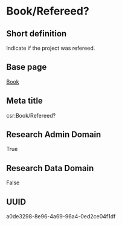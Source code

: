 # Book/Refereed?
## Short definition
Indicate if the project was refereed.
## Base page
[Book](../../Objects/Book.md)
## Meta title
csr:Book/Refereed?
## Research Admin Domain
True
## Research Data Domain
False
## UUID
a0de3298-8e96-4a69-96a4-0ed2ce04f1df
